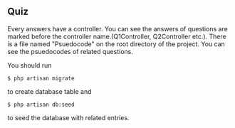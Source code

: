 ## Quiz
Every answers have a controller. You can see the answers of questions are marked before the controller name.(Q1Controller, Q2Controller etc.). 
There is a file named "Psuedocode" on the root directory of the project. You can see the psuedocodes of related questions.

You should run
```
$ php artisan migrate
```
to create database table and
```
$ php artisan db:seed
```
to seed the database with related entries.
